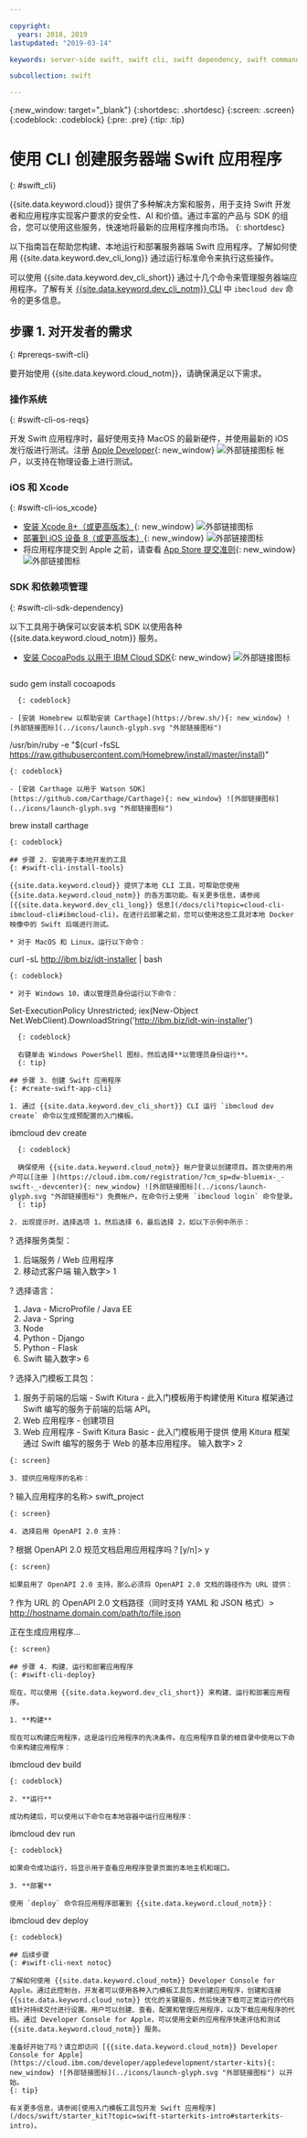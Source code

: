 ```yaml
---

copyright:
  years: 2018, 2019
lastupdated: "2019-03-14"

keywords: server-side swift, swift cli, swift dependency, swift commands app, create app swift

subcollection: swift

---
```


{:new_window: target="_blank"}
{:shortdesc: .shortdesc}
{:screen: .screen}
{:codeblock: .codeblock}
{:pre: .pre}
{:tip: .tip}

# 使用 CLI 创建服务器端 Swift 应用程序
{: #swift_cli}

{{site.data.keyword.cloud}} 提供了多种解决方案和服务，用于支持 Swift 开发者和应用程序实现客户要求的安全性、AI 和价值。通过丰富的产品与 SDK 的组合，您可以使用这些服务，快速地将最新的应用程序推向市场。
{: shortdesc}

以下指南旨在帮助您构建、本地运行和部署服务器端 Swift 应用程序。了解如何使用 {{site.data.keyword.dev_cli_long}} 通过运行标准命令来执行这些操作。

可以使用 {{site.data.keyword.dev_cli_short}} 通过十几个命令来管理服务器端应用程序。了解有关 [{{site.data.keyword.dev_cli_notm}} CLI](/docs/cli/idt?topic=cloud-cli-idt-cli#idt-cli) 中 `ibmcloud dev` 命令的更多信息。

## 步骤 1. 对开发者的需求
{: #prereqs-swift-cli}

要开始使用 {{site.data.keyword.cloud_notm}}，请确保满足以下需求。

### 操作系统
{: #swift-cli-os-reqs}

开发 Swift 应用程序时，最好使用支持 MacOS 的最新硬件，并使用最新的 iOS 发行版进行测试。注册 [Apple Developer](https://developer.apple.com/){: new_window} ![外部链接图标](../icons/launch-glyph.svg "外部链接图标") 帐户，以支持在物理设备上进行测试。

### iOS 和 Xcode
{: #swift-cli-ios_xcode}

- [安装 Xcode 8+（或更高版本）](https://developer.apple.com/xcode/){: new_window} ![外部链接图标](../icons/launch-glyph.svg "外部链接图标")
- [部署到 iOS 设备 8（或更高版本）](https://support.apple.com/downloads/ios){: new_window} ![外部链接图标](../icons/launch-glyph.svg "外部链接图标")
- 将应用程序提交到 Apple 之前，请查看 [App Store 提交准则](https://developer.apple.com/app-store/guidelines/){: new_window} ![外部链接图标](../icons/launch-glyph.svg "外部链接图标")

### SDK 和依赖项管理
{: #swift-cli-sdk-dependency}

以下工具用于确保可以安装本机 SDK 以使用各种 {{site.data.keyword.cloud_notm}} 服务。

- [安装 CocoaPods 以用于 IBM Cloud SDK](https://cocoapods.org/){: new_window} ![外部链接图标](../icons/launch-glyph.svg "外部链接图标")
  ```
sudo gem install cocoapods
```
  {: codeblock}
  
- [安装 Homebrew 以帮助安装 Carthage](https://brew.sh/){: new_window} ![外部链接图标](../icons/launch-glyph.svg "外部链接图标")
  ```
  /usr/bin/ruby -e "$(curl -fsSL https://raw.githubusercontent.com/Homebrew/install/master/install)"
  ```
  {: codeblock}

- [安装 Carthage 以用于 Watson SDK](https://github.com/Carthage/Carthage){: new_window} ![外部链接图标](../icons/launch-glyph.svg "外部链接图标")
  ```
  brew install carthage
  ```
  {: codeblock}

## 步骤 2. 安装用于本地开发的工具
{: #swift-cli-install-tools}

{{site.data.keyword.cloud}} 提供了本地 CLI 工具，可帮助您使用 {{site.data.keyword.cloud_notm}} 的各方面功能。有关更多信息，请参阅 [{{site.data.keyword.dev_cli_long}} 信息](/docs/cli?topic=cloud-cli-ibmcloud-cli#ibmcloud-cli)。在进行云部署之前，您可以使用这些工具对本地 Docker 映像中的 Swift 后端进行测试。

* 对于 MacOS 和 Linux，运行以下命令：
  ```
  curl -sL http://ibm.biz/idt-installer | bash
  ```
  {: codeblock}

* 对于 Windows 10，请以管理员身份运行以下命令：
  ```
Set-ExecutionPolicy Unrestricted; iex(New-Object Net.WebClient).DownloadString('http://ibm.biz/idt-win-installer')
```
  {: codeblock}

  右键单击 Windows PowerShell 图标，然后选择**以管理员身份运行**。
  {: tip}

## 步骤 3. 创建 Swift 应用程序
{: #create-swift-app-cli}

1. 通过 {{site.data.keyword.dev_cli_short}} CLI 运行 `ibmcloud dev create` 命令以生成预配置的入门模板。 
  ```
ibmcloud dev create
```
  {: codeblock}

  确保使用 {{site.data.keyword.cloud_notm}} 帐户登录以创建项目。首次使用的用户可以[注册 ](https://cloud.ibm.com/registration/?cm_sp=dw-bluemix-_-swift-_-devcenter){: new_window} ![外部链接图标](../icons/launch-glyph.svg "外部链接图标") 免费帐户。在命令行上使用 `ibmcloud login` 命令登录。
  {: tip}

2. 出现提示时，选择选项 1，然后选择 6，最后选择 2，如以下示例中所示：
  ```
  ? 选择服务类型：
  1. 后端服务 / Web 应用程序
  2. 移动式客户端
  输入数字> 1

  ? 选择语言：
  1. Java - MicroProfile / Java EE
  2. Java - Spring
  3. Node
  4. Python - Django
  5. Python - Flask
  6. Swift
  输入数字> 6

  ? 选择入门模板工具包：
  1. 服务于前端的后端 - Swift Kitura - 此入门模板用于构建使用
  Kitura 框架通过 Swift 编写的服务于前端的后端 API。
  2. Web 应用程序 - 创建项目
  3. Web 应用程序 - Swift Kitura Basic - 此入门模板用于提供
  使用 Kitura 框架通过 Swift 编写的服务于 Web 的基本应用程序。
  输入数字> 2
  ```
  {: screen}

3. 提供应用程序的名称：
  ```
  ? 输入应用程序的名称> swift_project
  ```
  {: screen}

4. 选择启用 OpenAPI 2.0 支持：
  ```
  ? 根据 OpenAPI 2.0 规范文档启用应用程序吗？[y/n]> y
  ```
  {: screen}

  如果启用了 OpenAPI 2.0 支持，那么必须将 OpenAPI 2.0 文档的路径作为 URL 提供：
  ```
  ? 作为 URL 的 OpenAPI 2.0 文档路径（同时支持 YAML 和 JSON 格式）> http://hostname.domain.com/path/to/file.json

  正在生成应用程序...
  ```
  {: screen}

## 步骤 4. 构建、运行和部署应用程序
{: #swift-cli-deploy}

现在，可以使用 {{site.data.keyword.dev_cli_short}} 来构建、运行和部署应用程序。

1. **构建**

  现在可以构建应用程序，这是运行应用程序的先决条件。在应用程序目录的根目录中使用以下命令来构建应用程序：
  ```
  ibmcloud dev build
  ```
  {: codeblock}

2. **运行**

  成功构建后，可以使用以下命令在本地容器中运行应用程序：
  ```
  ibmcloud dev run
  ```
  {: codeblock}

  如果命令成功运行，将显示用于查看应用程序登录页面的本地主机和端口。

3. **部署**

  使用 `deploy` 命令将应用程序部署到 {{site.data.keyword.cloud_notm}}：
  ```
  ibmcloud dev deploy
  ```
  {: codeblock}

## 后续步骤
{: #swift-cli-next notoc}

了解如何使用 {{site.data.keyword.cloud_notm}} Developer Console for Apple。通过此控制台，开发者可以使用各种入门模板工具包来创建应用程序，创建和连接 {{site.data.keyword.cloud_notm}} 优化的关键服务，然后快速下载可正常运行的代码或针对持续交付进行设置。用户可以创建、查看、配置和管理应用程序，以及下载应用程序的代码。通过 Developer Console for Apple，可以使用全新的应用程序快速评估和测试 {{site.data.keyword.cloud_notm}} 服务。

准备好开始了吗？请立即访问 [{{site.data.keyword.cloud_notm}} Developer Console for Apple](https://cloud.ibm.com/developer/appledevelopment/starter-kits){: new_window} ![外部链接图标](../icons/launch-glyph.svg "外部链接图标") 以开始。
{: tip}

有关更多信息，请参阅[使用入门模板工具包开发 Swift 应用程序](/docs/swift/starter_kit?topic=swift-starterkits-intro#starterkits-intro)。
